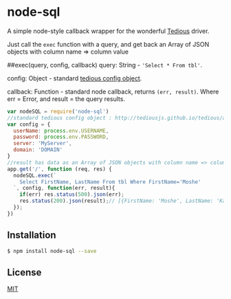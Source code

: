 # node-sql

  A simple node-style callback wrapper for the wonderful [Tedious](https://www.npmjs.com/package/tedious) driver.
  
  Just call the `exec` function with a query, and get back an Array of JSON objects with column name => column value
  
##exec(query, config, callback)
query: String - `'Select * From tbl'`.

config: Object - standard [tedious config object](http://tediousjs.github.io/tedious/api-connection.html#function_newConnection).

callback: Function - standard node callback, returns `(err, result)`. Where err = Error, and result = the query results.

```js
var nodeSQL = require('node-sql')
//standard tedious config object : http://tediousjs.github.io/tedious/api-connection.html#function_newConnection
var config = {
  userName: process.env.USERNAME,
  password: process.env.PASSWORD,
  server: 'MyServer',
  domain: 'DOMAIN'
}
//result has data as an Array of JSON objects with column name => column value
app.get('/', function (req, res) {
  nodeSQL.exec(`
    Select FirstName, LastName From tbl Where FirstName='Moshe'
  `, config, function(err, result){
    if(err) res.status(500).json(err);
    res.status(200).json(result);// [{FirstName: 'Moshe', LastName: 'Karmel'}]
  });
})
```

## Installation

```bash
$ npm install node-sql --save
```

## License

  [MIT](LICENSE)
